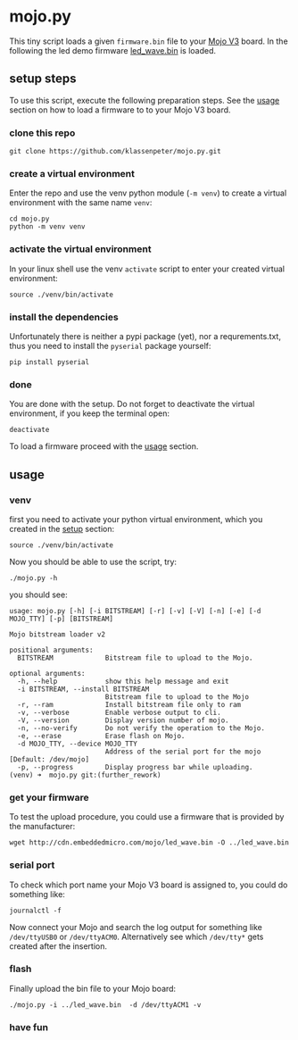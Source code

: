 # mojo.py
This tiny script loads a given `firmware.bin` file
to your [Mojo V3](https://alchitry.com/products/mojo-v3) board.
In the following the led demo firmware
[led_wave.bin](http://cdn.embeddedmicro.com/mojo/led_wave.bin)
is loaded.


## setup steps
To use this script, execute the following preparation steps.
See the [usage](#usage) section on how
to load a firmware to to your Mojo V3 board.


### clone this repo

```shell
git clone https://github.com/klassenpeter/mojo.py.git
```


### create a virtual environment
Enter the repo and use the venv python module (`-m venv`) to create a virtual environment
with the same name `venv`:
```shell
cd mojo.py
python -m venv venv
```


### activate the virtual environment
In your linux shell use the venv `activate` script to
enter your created virtual environment:
```shell
source ./venv/bin/activate
```

### install the dependencies
Unfortunately there is neither a pypi package (yet), nor a requrements.txt, thus
you need to install the `pyserial` package yourself:
```shell
pip install pyserial
```

### done
You are done with the setup. Do not forget to deactivate the virtual 
environment, if you keep the terminal open:
```shell
deactivate
```
To load a firmware proceed with the [usage](#usage) section.


## usage

### venv
first you need to activate your python virtual environment,
which you created in the [setup](#setup-steps) section:
```shell
source ./venv/bin/activate
```

Now you should be able to use the script, try:
```shell
./mojo.py -h
```
you should see:
```shell
usage: mojo.py [-h] [-i BITSTREAM] [-r] [-v] [-V] [-n] [-e] [-d MOJO_TTY] [-p] [BITSTREAM]

Mojo bitstream loader v2

positional arguments:
  BITSTREAM             Bitstream file to upload to the Mojo.

optional arguments:
  -h, --help            show this help message and exit
  -i BITSTREAM, --install BITSTREAM
                        Bitstream file to upload to the Mojo
  -r, --ram             Install bitstream file only to ram
  -v, --verbose         Enable verbose output to cli.
  -V, --version         Display version number of mojo.
  -n, --no-verify       Do not verify the operation to the Mojo.
  -e, --erase           Erase flash on Mojo.
  -d MOJO_TTY, --device MOJO_TTY
                        Address of the serial port for the mojo [Default: /dev/mojo]
  -p, --progress        Display progress bar while uploading.
(venv) ➜  mojo.py git:(further_rework)
```

### get your firmware
To test the upload procedure, you could use a firmware that is provided by the manufacturer:
```shell
wget http://cdn.embeddedmicro.com/mojo/led_wave.bin -O ../led_wave.bin
```

### serial port
To check which port name your Mojo V3 board is assigned to,
you could do something like:
```shell
journalctl -f
```
Now connect your Mojo and search the log output
for something like `/dev/ttyUSB0` or `/dev/ttyACM0`.
Alternatively see which `/dev/tty*` gets created after
the insertion.


### flash
Finally upload the bin file to your Mojo board:
```shell
./mojo.py -i ../led_wave.bin  -d /dev/ttyACM1 -v
```

### have fun
